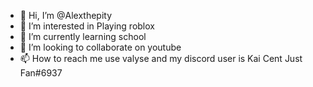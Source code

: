 - 👋 Hi, I’m @Alexthepity
- 👀 I’m interested in Playing roblox
- 🌱 I’m currently learning school
- 💞️ I’m looking to collaborate on youtube
- 📫 How to reach me use valyse and my discord user is Kai Cent Just Fan#6937

<!---
Alexthepity/Alexthepity is a ✨ special ✨ repository because its `README.md` (this file) appears on your GitHub profile.
You can click the Preview link to take a look at your changes.
--->
